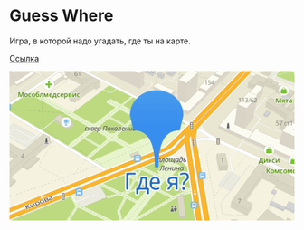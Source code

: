 # Guess Where

Игра, в которой надо угадать, где ты на карте.

[Ссылка](https://trufi.github.io/guesswhere/)

![Preview](public/share.png)
